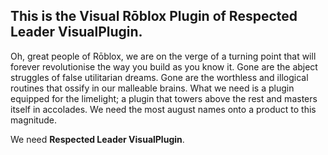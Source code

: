 ## This is the Visual Rōblox Plugin of Respected Leader VisualPlugin.
Oh, great people of Rōblox, we are on the verge of a turning point that will forever revolutionise the way you build as you know it.  Gone are the abject struggles of false utilitarian dreams.  Gone are the worthless and illogical routines that ossify in our malleable brains.  What we need is a plugin equipped for the limelight; a plugin that towers above the rest and masters itself in accolades.  We need the most august names onto a product to this magnitude.

We need **Respected Leader VisualPlugin**.
